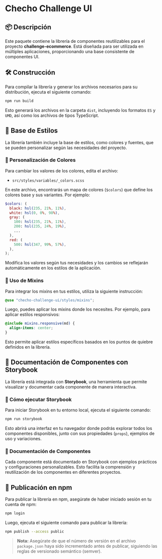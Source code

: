 # Checho Challenge UI

## 📦 Descripción

Este paquete contiene la librería de componentes reutilizables para el proyecto **challenge-ecommerce**. Está diseñada para ser utilizada en múltiples aplicaciones, proporcionando una base consistente de componentes UI.

## 🛠️ Construcción

Para compilar la librería y generar los archivos necesarios para su distribución, ejecuta el siguiente comando:

```sh
npm run build
```

Esto generará los archivos en la carpeta `dist`, incluyendo los formatos `ES` y `UMD`, así como los archivos de tipos TypeScript.

## 🎨 Base de Estilos

La librería también incluye la base de estilos, como colores y fuentes, que se pueden personalizar según las necesidades del proyecto.

### 📌 Personalización de Colores

Para cambiar los valores de los colores, edita el archivo:

- `src/styles/variables/_colors.scss`

En este archivo, encontrarás un mapa de colores (`$colors`) que define los colores base y sus variantes. Por ejemplo:

```scss
$colors: (
  black: hsl(235, 21%, 11%),
  white: hsl(0, 0%, 98%),
  gray: (
    100: hsl(235, 21%, 11%),
    200: hsl(235, 24%, 19%),
    ...
  ),
  red: (
    500: hsl(347, 99%, 57%),
  ),
);
```

Modifica los valores según tus necesidades y los cambios se reflejarán automáticamente en los estilos de la aplicación.

### 📌 Uso de Mixins

Para integrar los mixins en tus estilos, utiliza la siguiente instrucción:

```scss
@use "checho-challenge-ui/styles/mixins";
```

Luego, puedes aplicar los mixins donde los necesites. Por ejemplo, para aplicar estilos responsivos:

```scss
@include mixins.responsive(md) {
  align-items: center;
}
```

Esto permite aplicar estilos específicos basados en los puntos de quiebre definidos en la librería.

## 📖 Documentación de Componentes con Storybook

La librería está integrada con **Storybook**, una herramienta que permite visualizar y documentar cada componente de manera interactiva. 

### 📌 Cómo ejecutar Storybook

Para iniciar Storybook en tu entorno local, ejecuta el siguiente comando:

```sh
npm run storybook
```

Esto abrirá una interfaz en tu navegador donde podrás explorar todos los componentes disponibles, junto con sus propiedades (`props`), ejemplos de uso y variaciones.

### 📌 Documentación de Componentes

Cada componente está documentado en Storybook con ejemplos prácticos y configuraciones personalizables. Esto facilita la comprensión y reutilización de los componentes en diferentes proyectos.

## 🚀 Publicación en npm

Para publicar la librería en npm, asegúrate de haber iniciado sesión en tu cuenta de npm:

```sh
npm login
```

Luego, ejecuta el siguiente comando para publicar la librería:

```sh
npm publish --access public
```

> **Nota:** Asegúrate de que el número de versión en el archivo `package.json` haya sido incrementado antes de publicar, siguiendo las reglas de versionado semántico (semver).
